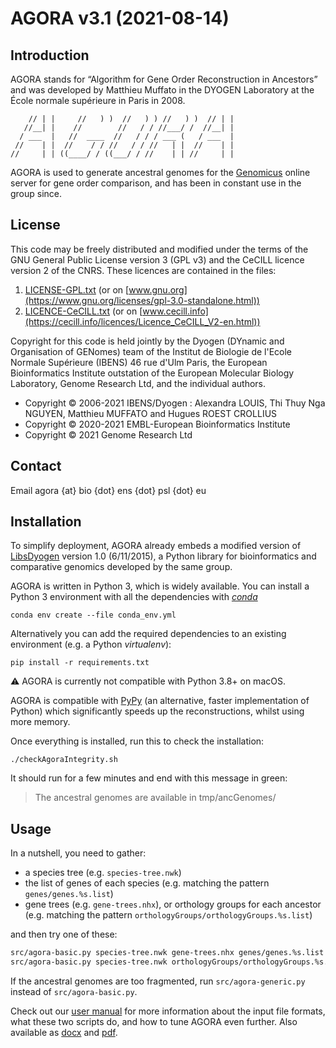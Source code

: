 # AGORA v3.1 (2021-08-14)

## Introduction

AGORA stands for “Algorithm for Gene Order Reconstruction in Ancestors” and was developed by
Matthieu Muffato in the DYOGEN Laboratory at the École normale supérieure in Paris in 2008.

```
    // | |     //   ) )  //   ) ) //   ) )  // | |
   //__| |    //        //   / / //___/ /  //__| |
  / ___  |   //  ____  //   / / / ___ (   / ___  |
 //    | |  //    / / //   / / //   | |  //    | |
//     | | ((____/ / ((___/ / //    | | //     | |
```

AGORA is used to generate ancestral genomes for the
[Genomicus](https://www.genomicus.biologie.ens.fr/genomicus) online server
for gene order comparison, and has been in constant use in the group since.

## License

This code may be freely distributed and modified under the terms of the GNU General Public License version 3 (GPL v3)
and the CeCILL licence version 2 of the CNRS. These licences are contained in the files:

1. [LICENSE-GPL.txt](LICENSE-GPL.txt) (or on [www.gnu.org](https://www.gnu.org/licenses/gpl-3.0-standalone.html))
2. [LICENCE-CeCILL.txt](LICENCE-CeCILL.txt) (or on [www.cecill.info](https://cecill.info/licences/Licence_CeCILL_V2-en.html))

Copyright for this code is held jointly by the Dyogen (DYnamic and Organisation of GENomes) team
of the Institut de Biologie de l'Ecole Normale Supérieure (IBENS) 46 rue d'Ulm Paris, the European Bioinformatics Institute outstation of the European Molecular Biology Laboratory,
Genome Research Ltd,
and the individual authors.

- Copyright © 2006-2021 IBENS/Dyogen : Alexandra LOUIS, Thi Thuy Nga NGUYEN, Matthieu MUFFATO and Hugues ROEST CROLLIUS
- Copyright © 2020-2021 EMBL-European Bioinformatics Institute
- Copyright © 2021 Genome Research Ltd

## Contact

Email agora {at} bio {dot} ens {dot} psl {dot} eu

## Installation

To simplify deployment, AGORA already embeds a modified version of
[LibsDyogen](https://github.com/DyogenIBENS/LibsDyogen) version 1.0
(6/11/2015), a Python library
for bioinformatics and comparative genomics developed by the same group.

AGORA is written in Python 3, which is widely available.
You can install a Python 3 environment with all the dependencies with
[_conda_](https://docs.conda.io/)

```
conda env create --file conda_env.yml
```

Alternatively you can add the required dependencies to an existing
environment (e.g. a Python _virtualenv_):

```
pip install -r requirements.txt
```

:warning: AGORA is currently not compatible with Python 3.8+ on macOS.

AGORA is compatible with [PyPy](https://www.pypy.org/) (an alternative,
faster implementation of Python) which significantly speeds up the
reconstructions, whilst using more memory.

Once everything is installed, run this to check the installation:

```
./checkAgoraIntegrity.sh
```

It should run for a few minutes and end with this message in green:

> The ancestral genomes are available in tmp/ancGenomes/

## Usage

In a nutshell, you need to gather:

* a species tree (e.g. `species-tree.nwk`)
* the list of genes of each species (e.g. matching the pattern `genes/genes.%s.list`)
* gene trees (e.g. `gene-trees.nhx`), or orthology groups for each ancestor (e.g. matching the pattern `orthologyGroups/orthologyGroups.%s.list`)

and then try one of these:

```bash
src/agora-basic.py species-tree.nwk gene-trees.nhx genes/genes.%s.list
src/agora-basic.py species-tree.nwk orthologyGroups/orthologyGroups.%s.list genes/genes.%s.list
```

If the ancestral genomes are too fragmented, run `src/agora-generic.py` instead of `src/agora-basic.py`.

Check out our [user manual](doc/HowTo.md) for more information about the
input file formats, what these two scripts do, and how to tune AGORA even
further. Also available as [docx](doc/HowTo.docx) and [pdf](doc/HowTo.pdf).
